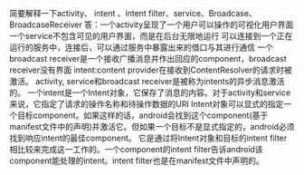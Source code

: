 简要解释一下activity、 intent 、intent filter、service、Broadcase、BroadcaseReceiver 
答：一个activity呈现了一个用户可以操作的可视化用户界面 
一个service不包含可见的用户界面，而是在后台无限地运行 
可以连接到一个正在运行的服务中，连接后，可以通过服务中暴露出来的借口与其进行通信 
一个broadcast receiver是一个接收广播消息并作出回应的component，broadcast receiver没有界面 
intent:content provider在接收到ContentResolver的请求时被激活。 
activity, service和broadcast receiver是被称为intents的异步消息激活的。 
一个intent是一个Intent对象，它保存了消息的内容。对于activity和service来说，它指定了请求的操作名称和待操作数据的URI 
Intent对象可以显式的指定一个目标component。如果这样的话，android会找到这个component(基于manifest文件中的声明)并激活它。但如果一个目标不是显式指定的，android必须找到响应intent的最佳component。 
它是通过将Intent对象和目标的intent filter相比较来完成这一工作的。一个component的intent filter告诉android该component能处理的intent。intent filter也是在manifest文件中声明的。 

　　